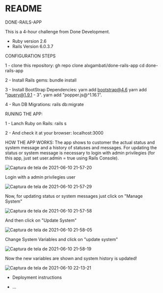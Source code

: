 # README

DONE-RAILS-APP

This is a 4-hour challenge from Done Development.

* Ruby version 2.6
* Rails Version 6.0.3.7

CONFIGURATION STEPS

 1 - clone this repository:
   gh repo clone alxgambati/done-rails-app
   cd done-rails-app
   
 2 - Install Rails gems:
   bundle install
   
 3 - Install BootStrap Dependencies:
   yarn add bootstrap@4.6
   yarn add "jquery@1.9.1 - 3".
   yarn add "popper.js@^1.16.1".
    
 4 - Run DB Migrations:
   rails db:migrate

RUNING THE APP:

 1 - Lanch Ruby on Rails:
   rails s
   
 2 - And check it at your browser:
   localhost:3000

HOW THE APP WORKS:
The app shows to customer the actual status and system message and a history of statuses and messages.
For updating the status or system message is necessary to login with admin privilegies (for this app, just set user.admin = true using Rails Console).

![Captura de tela de 2021-06-10 21-57-20](https://user-images.githubusercontent.com/61168030/121616229-e1310e80-ca38-11eb-8be9-5e1dcd00d7af.png)


Login with a admin privilegies user

![Captura de tela de 2021-06-10 21-57-29](https://user-images.githubusercontent.com/61168030/121616231-e2623b80-ca38-11eb-8797-0cc0a9978a2e.png)


Now, for updating status or system messages just click on "Manage System"

![Captura de tela de 2021-06-10 21-57-58](https://user-images.githubusercontent.com/61168030/121616234-e3936880-ca38-11eb-9e93-4dfef0e32f12.png)


And then click on "Update System"

![Captura de tela de 2021-06-10 21-58-05](https://user-images.githubusercontent.com/61168030/121616235-e42bff00-ca38-11eb-8eb4-fee0eaa6235e.png)


Change System Variables and click on "update system"

![Captura de tela de 2021-06-10 21-58-19](https://user-images.githubusercontent.com/61168030/121616238-e4c49580-ca38-11eb-81a8-56d2bb951924.png)


Now the new variables are shown and system history is updated!

![Captura de tela de 2021-06-10 22-13-21](https://user-images.githubusercontent.com/61168030/121616362-29503100-ca39-11eb-987c-5c36463ed14e.png)


* Deployment instructions

* ...
